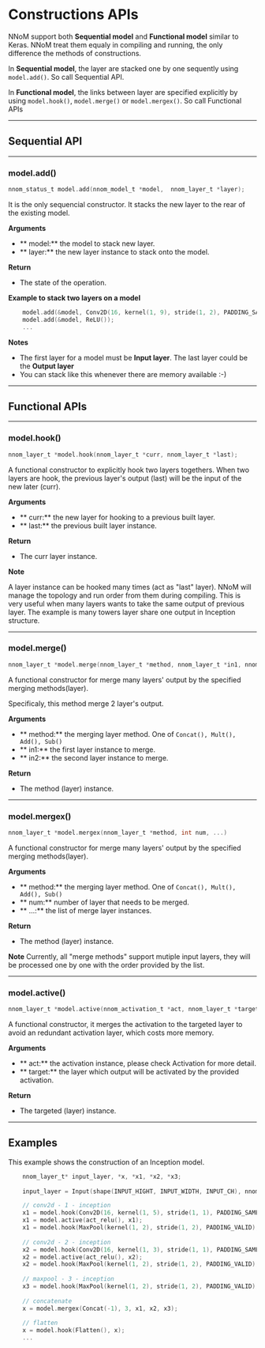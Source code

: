 
# Constructions APIs

NNoM support both **Sequential model** and **Functional model** similar to Keras. 
NNoM treat them equaly in compiling and running, the only difference the methods of constructions. 

In **Sequential model**, the layer are stacked one by one sequently using `model.add()`. So call Sequential API. 

In **Functional model**, the links between layer are specified explicitly by using `model.hook()`, `model.merge()` or `model.mergex()`. So call Functional APIs

---

## Sequential API

---

### model.add()

~~~c
nnom_status_t model.add(nnom_model_t *model,  nnom_layer_t *layer);
~~~

It is the only sequencial constructor. It stacks the new layer to the rear of the existing model. 

**Arguments**

- ** model:** the model to stack new layer.
- ** layer:** the new layer instance to stack onto the model.

**Return**

- The state of the operation. 

**Example to stack two layers on a model**
~~~c
	model.add(&model, Conv2D(16, kernel(1, 9), stride(1, 2), PADDING_SAME, &c1_w, &c1_b));
	model.add(&model, ReLU());
	...
~~~

**Notes**

- The first layer for a model must be **Input layer**. The last layer could be the **Output layer**
- You can stack like this whenever there are memory available :-)


---

## Functional APIs

---

### model.hook()
 
~~~C
nnom_layer_t *model.hook(nnom_layer_t *curr, nnom_layer_t *last);
~~~

A functional constructor to explicitly hook two layers togethers. When two layers are hook, the previous layer's output (last) will be the input of the new later (curr). 

**Arguments**

- ** curr:** the new layer for hooking to a previous built layer.
- ** last:** the previous built layer instance. 

**Return**

- The curr layer instance. 
 

**Note**

A layer instance can be hooked many times (act as "last" layer). NNoM will manage the topology and run order from them during compiling. This is very useful when many layers wants to take the same output of previous layer. The example is many towers layer share one output in Inception structure. 
 
---

### model.merge()

~~~c
nnom_layer_t *model.merge(nnom_layer_t *method, nnom_layer_t *in1, nnom_layer_t *in2);
~~~

A functional constructor for merge many layers' output by the specified merging methods(layer).

Specificaly, this method merge 2 layer's output. 

**Arguments**

- ** method:** the merging layer method. One of `Concat(), Mult(), Add(), Sub()`
- ** in1:** the first layer instance to merge. 
- ** in2:** the second layer instance to merge. 

**Return**

- The method (layer) instance. 
 
--- 
### model.mergex()

~~~c
nnom_layer_t *model.mergex(nnom_layer_t *method, int num, ...)
~~~

A functional constructor for merge many layers' output by the specified merging methods(layer).


**Arguments**

- ** method:** the merging layer method. One of `Concat(), Mult(), Add(), Sub()`
- ** num:** number of layer that needs to be merged.
- ** ...:** the list of merge layer instances. 

**Return**

- The method (layer) instance. 

**Note**
Currently, all "merge methods" support mutiple input layers, they will be processed one by one with the order provided by the list. 
 
---

### model.active()

~~~C
nnom_layer_t *model.active(nnom_activation_t *act, nnom_layer_t *target)
~~~

A functional constructor, it merges the activation to the targeted layer to avoid an redundant activation layer, which costs more memory.

**Arguments**

- ** act:** the activation instance, please check Activation for more detail.
- ** target:** the layer which output will be activated by the provided activation. 

**Return**

- The targeted (layer) instance. 

---

## Examples

This example shows the construction of an Inception model. 

~~~C
	nnom_layer_t* input_layer, *x, *x1, *x2, *x3;
	
	input_layer = Input(shape(INPUT_HIGHT, INPUT_WIDTH, INPUT_CH), nnom_input_data);

	// conv2d - 1 - inception
	x1 = model.hook(Conv2D(16, kernel(1, 5), stride(1, 1), PADDING_SAME, &c2_w, &c2_b), x);
	x1 = model.active(act_relu(), x1);
	x1 = model.hook(MaxPool(kernel(1, 2), stride(1, 2), PADDING_VALID), x1);
	
	// conv2d - 2 - inception
	x2 = model.hook(Conv2D(16, kernel(1, 3), stride(1, 1), PADDING_SAME, &c3_w, &c3_b), x);
	x2 = model.active(act_relu(), x2);
	x2 = model.hook(MaxPool(kernel(1, 2), stride(1, 2), PADDING_VALID), x2);
	
	// maxpool - 3 - inception
	x3 = model.hook(MaxPool(kernel(1, 2), stride(1, 2), PADDING_VALID), x);
	
	// concatenate 
	x = model.mergex(Concat(-1), 3, x1, x2, x3);
	
	// flatten
	x = model.hook(Flatten(), x);
	...
~~~
 
 
 
 
 



















































